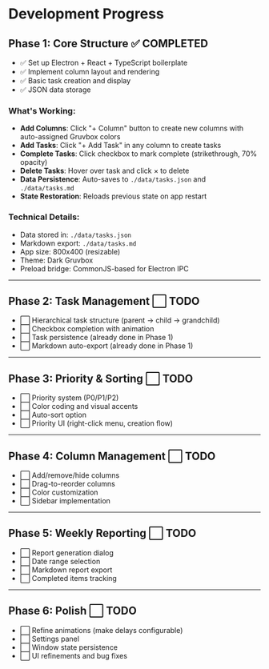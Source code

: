 # Development Progress

## Phase 1: Core Structure ✅ COMPLETED

- ✅ Set up Electron + React + TypeScript boilerplate
- ✅ Implement column layout and rendering
- ✅ Basic task creation and display
- ✅ JSON data storage

### What's Working:
- **Add Columns**: Click "+ Column" button to create new columns with auto-assigned Gruvbox colors
- **Add Tasks**: Click "+ Add Task" in any column to create tasks
- **Complete Tasks**: Click checkbox to mark complete (strikethrough, 70% opacity)
- **Delete Tasks**: Hover over task and click × to delete
- **Data Persistence**: Auto-saves to `./data/tasks.json` and `./data/tasks.md`
- **State Restoration**: Reloads previous state on app restart

### Technical Details:
- Data stored in: `./data/tasks.json`
- Markdown export: `./data/tasks.md`
- App size: 800x400 (resizable)
- Theme: Dark Gruvbox
- Preload bridge: CommonJS-based for Electron IPC

---

## Phase 2: Task Management ⬜ TODO

- ⬜ Hierarchical task structure (parent → child → grandchild)
- ⬜ Checkbox completion with animation
- ⬜ Task persistence (already done in Phase 1)
- ⬜ Markdown auto-export (already done in Phase 1)

---

## Phase 3: Priority & Sorting ⬜ TODO

- ⬜ Priority system (P0/P1/P2)
- ⬜ Color coding and visual accents
- ⬜ Auto-sort option
- ⬜ Priority UI (right-click menu, creation flow)

---

## Phase 4: Column Management ⬜ TODO

- ⬜ Add/remove/hide columns
- ⬜ Drag-to-reorder columns
- ⬜ Color customization
- ⬜ Sidebar implementation

---

## Phase 5: Weekly Reporting ⬜ TODO

- ⬜ Report generation dialog
- ⬜ Date range selection
- ⬜ Markdown report export
- ⬜ Completed items tracking

---

## Phase 6: Polish ⬜ TODO

- ⬜ Refine animations (make delays configurable)
- ⬜ Settings panel
- ⬜ Window state persistence
- ⬜ UI refinements and bug fixes
